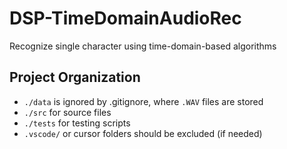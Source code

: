 # DSP-TimeDomainAudioRec
Recognize single character using time-domain-based algorithms

## Project Organization
- `./data` is ignored by .gitignore, where `.WAV` files are stored
- `./src` for source files
- `./tests` for testing scripts
- `.vscode/` or cursor folders should be excluded (if needed)

